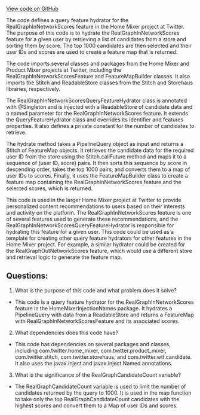 [View code on GitHub](https://github.com/misbahsy/the-algorithm/home-mixer/server/src/main/scala/com/twitter/home_mixer/functional_component/feature_hydrator/RealGraphInNetworkScoresQueryFeatureHydrator.scala)

The code defines a query feature hydrator for the RealGraphInNetworkScores feature in the Home Mixer project at Twitter. The purpose of this code is to hydrate the RealGraphInNetworkScores feature for a given user by retrieving a list of candidates from a store and sorting them by score. The top 1000 candidates are then selected and their user IDs and scores are used to create a feature map that is returned.

The code imports several classes and packages from the Home Mixer and Product Mixer projects at Twitter, including the RealGraphInNetworkScoresFeature and FeatureMapBuilder classes. It also imports the Stitch and ReadableStore classes from the Stitch and Storehaus libraries, respectively.

The RealGraphInNetworkScoresQueryFeatureHydrator class is annotated with @Singleton and is injected with a ReadableStore of candidate data and a named parameter for the RealGraphInNetworkScores feature. It extends the QueryFeatureHydrator class and overrides its identifier and features properties. It also defines a private constant for the number of candidates to retrieve.

The hydrate method takes a PipelineQuery object as input and returns a Stitch of FeatureMap objects. It retrieves the candidate data for the required user ID from the store using the Stitch.callFuture method and maps it to a sequence of (user ID, score) pairs. It then sorts this sequence by score in descending order, takes the top 1000 pairs, and converts them to a map of user IDs to scores. Finally, it uses the FeatureMapBuilder class to create a feature map containing the RealGraphInNetworkScores feature and the selected scores, which is returned.

This code is used in the larger Home Mixer project at Twitter to provide personalized content recommendations to users based on their interests and activity on the platform. The RealGraphInNetworkScores feature is one of several features used to generate these recommendations, and the RealGraphInNetworkScoresQueryFeatureHydrator is responsible for hydrating this feature for a given user. This code could be used as a template for creating other query feature hydrators for other features in the Home Mixer project. For example, a similar hydrator could be created for the RealGraphOutNetworkScores feature, which would use a different store and retrieval logic to generate the feature map.
## Questions: 
 1. What is the purpose of this code and what problem does it solve?
- This code is a query feature hydrator for the RealGraphInNetworkScores feature in the HomeMixerInjectionNames package. It hydrates a PipelineQuery with data from a ReadableStore and returns a FeatureMap with RealGraphInNetworkScoresFeature and its associated scores.

2. What dependencies does this code have?
- This code has dependencies on several packages and classes, including com.twitter.home_mixer, com.twitter.product_mixer, com.twitter.stitch, com.twitter.storehaus, and com.twitter.wtf.candidate. It also uses the javax.inject and javax.inject.Named annotations.

3. What is the significance of the RealGraphCandidateCount variable?
- The RealGraphCandidateCount variable is used to limit the number of candidates returned by the query to 1000. It is used in the map function to take only the top RealGraphCandidateCount candidates with the highest scores and convert them to a Map of user IDs and scores.